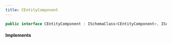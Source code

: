 ```yaml
---
title: CEntityComponent
---
```


```csharp
public interface CEntityComponent : ISchemaClass<CEntityComponent>, ISchemaField, ISchemaClass, INativeHandle
```

#### Implements

